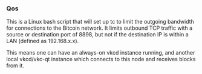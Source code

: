 ### Qos ###

This is a Linux bash script that will set up tc to limit the outgoing bandwidth for connections to the Bitcoin network. It limits outbound TCP traffic with a source or destination port of 8898, but not if the destination IP is within a LAN (defined as 192.168.x.x).

This means one can have an always-on vkcd instance running, and another local vkcd/vkc-qt instance which connects to this node and receives blocks from it.
